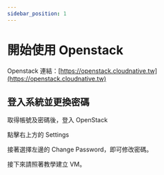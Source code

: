```yaml
---
sidebar_position: 1
---
```


# 開始使用 Openstack

Openstack 連結：[https://openstack.cloudnative.tw](https://openstack.cloudnative.tw)

## 登入系統並更換密碼

取得帳號及密碼後，登入 OpenStack

點擊右上方的 Settings

接著選擇左邊的 Change Password，即可修改密碼。

接下來請照著教學建立 VM。
